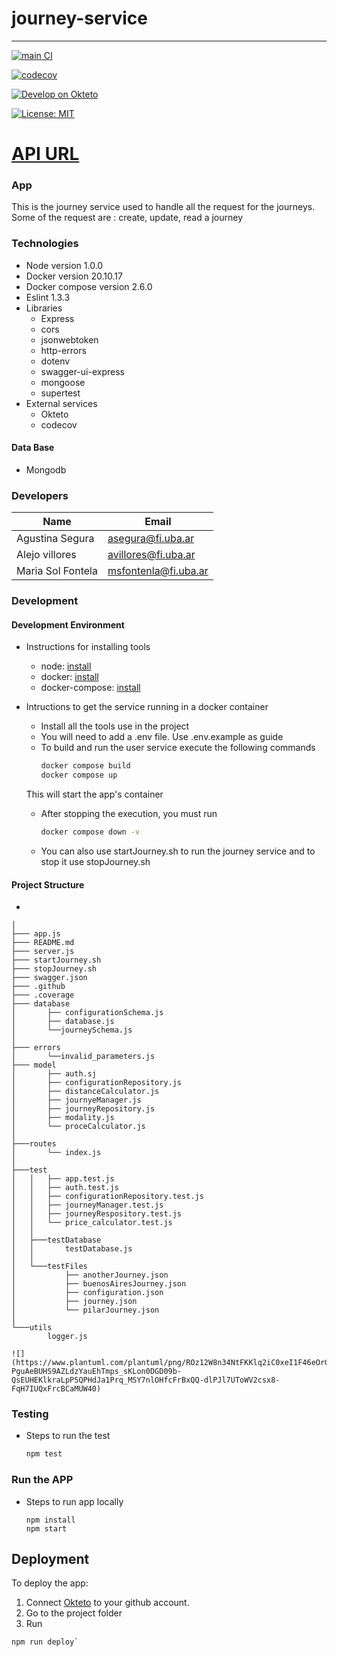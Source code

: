 # journey-service
---
[![main CI](https://github.com/Fifiuba/journey-service/actions/workflows/main.yml/badge.svg?branch=develop)](https://github.com/Fifiuba/journey-service/actions/workflows/main.yml)  

[![codecov](https://codecov.io/gh/Fifiuba/journey-service/branch/develop/graph/badge.svg?token=dJ20t7hz7j)](https://app.codecov.io/gh/Fifiuba/journey-service/tree/develop)  

[![Develop on Okteto](https://okteto.com/develop-okteto.svg)](https://journey-service-solfonte.cloud.okteto.net/)

[![License: MIT](https://img.shields.io/badge/License-MIT-green.svg)](https://github.com/Fifiuba/api-gateway-service/blob/develop/LICENSE)


# [API URL](https://journey-service-solfonte.cloud.okteto.net/)  

### App

This is the journey service used to handle all the request for the journeys. Some of the request are : create, update, read a journey

### Technologies
* Node version 1.0.0
* Docker version 20.10.17
* Docker compose version 2.6.0
* Eslint 1.3.3
* Libraries
    * Express
    * cors
    * jsonwebtoken
    * http-errors
    * dotenv
    * swagger-ui-express
    * mongoose
    * supertest
* External services
    * Okteto
    * codecov

#### Data Base
* Mongodb 

### Developers
|Name                | Email                |
|--------------------|----------------------|
| Agustina Segura    | asegura@fi.uba.ar    |
| Alejo villores     | avillores@fi.uba.ar  |
| Maria Sol Fontela  | msfontenla@fi.uba.ar |

### Development

#### Development Environment

* Instructions for installing tools
    * node: [install](https://docs.npmjs.com/downloading-and-installing-node-js-and-npm)
    * docker: [install](https://docs.docker.com/engine/install/)
    * docker-compose: [install](https://docs.docker.com/compose/install/)

* Intructions to get the service running in a docker container
    * Install all the tools use in the project
    * You will need to add a .env file. Use .env.example as guide
    * To build and run the user service execute the following commands
        ```bash
        docker compose build
        docker compose up
        ```
    This will start the app's container
    * After stopping the execution, you must run 
        ```bash 
        docker compose down -v
        ```

    * You can also use startJourney.sh to run the journey service and to stop it use stopJourney.sh
    

#### Project Structure

* 
```
│
├─── app.js
├─── README.md
├─── server.js
├─── startJourney.sh
├─── stopJourney.sh 
├─── swagger.json
├─── .github 
├─── .coverage
├─── database 
│       ├── configurationSchema.js
│       ├── database.js 
│       └──journeySchema.js
│
├─── errors 
│       └──invalid_parameters.js
├─── model 
│       ├── auth.sj
│       ├── configurationRepository.js
│       ├── distanceCalculator.js
│       ├── journyeManager.js
│       ├── journeyRepository.js
│       ├── modality.js
│       └── proceCalculator.js
│
├───routes
│       └── index.js
│
├───test
│   │   ├── app.test.js
│   │   ├── auth.test.js
│   │   ├── configurationRepository.test.js
│   │   ├── journeyManager.test.js
│   │   ├── journeyRespository.test.js
│   │   └── price_calculator.test.js
│   │
│   ├───testDatabase
│   │       testDatabase.js
│   │
│   └───testFiles
│           ├── anotherJourney.json
│           ├── buenosAiresJourney.json
│           ├── configuration.json
│           ├── journey.json
│           └── pilarJourney.json
│
└───utils
        logger.js
```
    ![](https://www.plantuml.com/plantuml/png/ROz12W8n34NtFKKlq2iC0xeI1F46eOrGo3IG9iWWtjr1SR2jNVx_UB-PguAeBUHS9AZLdzYauEhTmps_sKLon0DGD09b-QsEUHEKlkraLpP5QPHdJa1Prq_MSY7nlOHfcFrBxQQ-dlPJl7UToWV2csx8-FqH7IUQxFrcBCaMUW40)


### Testing 

* Steps to run the test 
    ```bash
    npm test 
    ```

### Run the APP
* Steps to run app locally 
    ```
    npm install
    npm start
    ``` 

## Deployment

To deploy the app:  
1. Connect [Okteto](https://www.okteto.com/) to your github account.
2. Go to the project folder
3. Run 
```
npm run deploy`
```
